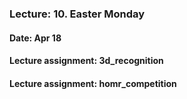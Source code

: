 ### Lecture: 10. Easter Monday
#### Date: Apr 18
#### Lecture assignment: 3d_recognition
#### Lecture assignment: homr_competition
